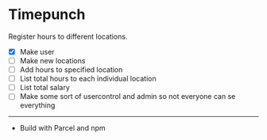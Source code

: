 # Timepunch
Register hours to different locations.


- [x] Make user <br>
- [ ] Make new locations
- [ ] Add hours to specified location
- [ ] List total hours to each individual location
- [ ] List total salary
- [ ] Make some sort of usercontrol and admin so not everyone can se everything

___________________
- Build with Parcel and npm

